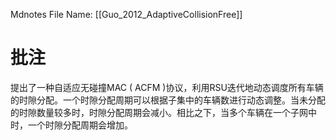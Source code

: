  Mdnotes File Name: [[Guo_2012_AdaptiveCollisionFree]]

# 批注
提出了一种自适应无碰撞MAC ( ACFM )协议，利用RSU迭代地动态调度所有车辆的时隙分配。一个时隙分配周期可以根据子集中的车辆数进行动态调整。当未分配的时隙数量较多时，时隙分配周期会减小。相比之下，当多个车辆在一个子网中时，一个时隙分配周期会增加。
